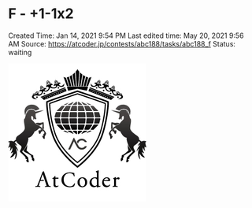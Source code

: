 # F - +1-1x2

Created Time: Jan 14, 2021 9:54 PM
Last edited time: May 20, 2021 9:56 AM
Source: https://atcoder.jp/contests/abc188/tasks/abc188_f
Status: waiting

![atcoder.png](problems/F%20-%20+1-1x2%204e9595fb4eff47b8893bd5bf03808eb4/atcoder.png)